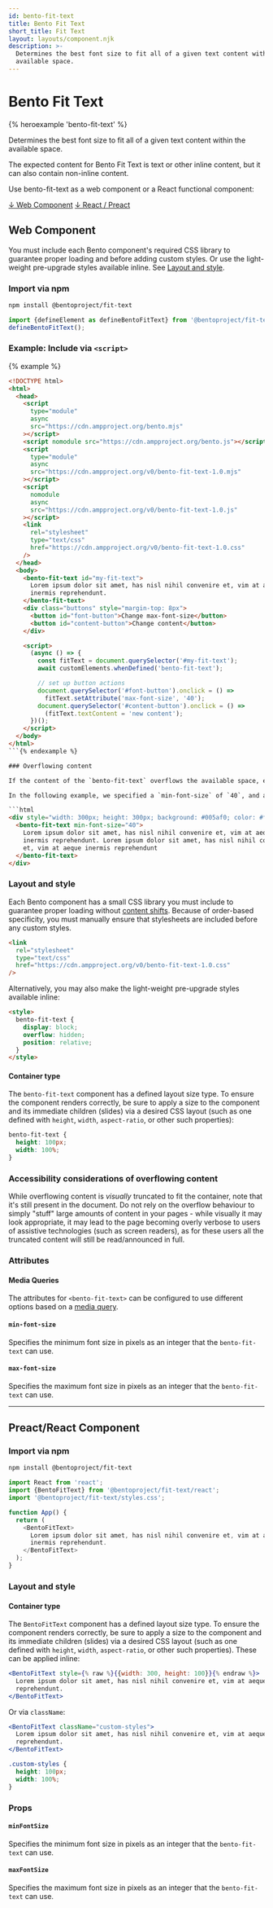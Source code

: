 ```yaml
---
id: bento-fit-text
title: Bento Fit Text
short_title: Fit Text
layout: layouts/component.njk
description: >-
  Determines the best font size to fit all of a given text content within the
  available space.
---
```

# Bento Fit Text

{% heroexample 'bento-fit-text' %}

Determines the best font size to fit all of a given text content within the available space.

The expected content for Bento Fit Text is text or other inline content, but it can also contain non-inline content.

<div class="bd-usage bd-card bd-card--light-sea-green">
  <p>Use bento-fit-text as a web component or a React functional component:</p>
  <a class="bd-button" href="#web-component">↓ Web Component</a>
  <a class="bd-button" href="#preact%2Freact-component">↓ React / Preact</a>
</div>

## Web Component

You must include each Bento component's required CSS library to guarantee proper loading and before adding custom styles. Or use the light-weight pre-upgrade styles available inline. See [Layout and style](#layout-and-style).

### Import via npm

```bash
npm install @bentoproject/fit-text
```

```javascript
import {defineElement as defineBentoFitText} from '@bentoproject/fit-text';
defineBentoFitText();
```

### Example: Include via `<script>`

{% example %}

```html
<!DOCTYPE html>
<html>
  <head>
    <script
      type="module"
      async
      src="https://cdn.ampproject.org/bento.mjs"
    ></script>
    <script nomodule src="https://cdn.ampproject.org/bento.js"></script>
    <script
      type="module"
      async
      src="https://cdn.ampproject.org/v0/bento-fit-text-1.0.mjs"
    ></script>
    <script
      nomodule
      async
      src="https://cdn.ampproject.org/v0/bento-fit-text-1.0.js"
    ></script>
    <link
      rel="stylesheet"
      type="text/css"
      href="https://cdn.ampproject.org/v0/bento-fit-text-1.0.css"
    />
  </head>
  <body>
    <bento-fit-text id="my-fit-text">
      Lorem ipsum dolor sit amet, has nisl nihil convenire et, vim at aeque
      inermis reprehendunt.
    </bento-fit-text>
    <div class="buttons" style="margin-top: 8px">
      <button id="font-button">Change max-font-size</button>
      <button id="content-button">Change content</button>
    </div>

    <script>
      (async () => {
        const fitText = document.querySelector('#my-fit-text');
        await customElements.whenDefined('bento-fit-text');

        // set up button actions
        document.querySelector('#font-button').onclick = () =>
          fitText.setAttribute('max-font-size', '40');
        document.querySelector('#content-button').onclick = () =>
          (fitText.textContent = 'new content');
      })();
    </script>
  </body>
</html>
```{% endexample %}

### Overflowing content

If the content of the `bento-fit-text` overflows the available space, even with a `min-font-size` specified, the overflowing content is cut off and hidden. WebKit and Blink-based browsers show ellipsis for overflowing content.

In the following example, we specified a `min-font-size` of `40`, and added more content inside the `bento-fit-text` element. This causes the content to exceed the size of its fixed block parent, so the text is truncated to fit the container.

```html
<div style="width: 300px; height: 300px; background: #005af0; color: #fff">
  <bento-fit-text min-font-size="40">
    Lorem ipsum dolor sit amet, has nisl nihil convenire et, vim at aeque
    inermis reprehendunt. Lorem ipsum dolor sit amet, has nisl nihil convenire
    et, vim at aeque inermis reprehendunt
  </bento-fit-text>
</div>
```

### Layout and style

Each Bento component has a small CSS library you must include to guarantee proper loading without [content shifts](https://web.dev/cls/). Because of order-based specificity, you must manually ensure that stylesheets are included before any custom styles.

```html
<link
  rel="stylesheet"
  type="text/css"
  href="https://cdn.ampproject.org/v0/bento-fit-text-1.0.css"
/>
```

Alternatively, you may also make the light-weight pre-upgrade styles available inline:

```html
<style>
  bento-fit-text {
    display: block;
    overflow: hidden;
    position: relative;
  }
</style>
```

#### Container type

The `bento-fit-text` component has a defined layout size type. To ensure the component renders correctly, be sure to apply a size to the component and its immediate children (slides) via a desired CSS layout (such as one defined with `height`, `width`, `aspect-ratio`, or other such properties):

```css
bento-fit-text {
  height: 100px;
  width: 100%;
}
```

### Accessibility considerations of overflowing content

While overflowing content is _visually_ truncated to fit the container, note that it's still present in the document. Do not rely on the overflow behaviour to simply "stuff" large amounts of content in your pages - while visually it may look appropriate, it may lead to the page becoming overly verbose to users of assistive technologies (such as screen readers), as for these users all the truncated content will still be read/announced in full.

### Attributes

#### Media Queries

The attributes for `<bento-fit-text>` can be configured to use different options based on a [media query](./../../../docs/spec/amp-html-responsive-attributes.md).

#### `min-font-size`

Specifies the minimum font size in pixels as an integer that the `bento-fit-text` can use.

#### `max-font-size`

Specifies the maximum font size in pixels as an integer that the `bento-fit-text` can use.

---

## Preact/React Component

### Import via npm

```bash
npm install @bentoproject/fit-text
```

```javascript
import React from 'react';
import {BentoFitText} from '@bentoproject/fit-text/react';
import '@bentoproject/fit-text/styles.css';

function App() {
  return (
    <BentoFitText>
      Lorem ipsum dolor sit amet, has nisl nihil convenire et, vim at aeque
      inermis reprehendunt.
    </BentoFitText>
  );
}
```

### Layout and style

#### Container type

The `BentoFitText` component has a defined layout size type. To ensure the component renders correctly, be sure to apply a size to the component and its immediate children (slides) via a desired CSS layout (such as one defined with `height`, `width`, `aspect-ratio`, or other such properties). These can be applied inline:

```jsx
<BentoFitText style={% raw %}{{width: 300, height: 100}}{% endraw %}>
  Lorem ipsum dolor sit amet, has nisl nihil convenire et, vim at aeque inermis
  reprehendunt.
</BentoFitText>
```

Or via `className`:

```jsx
<BentoFitText className="custom-styles">
  Lorem ipsum dolor sit amet, has nisl nihil convenire et, vim at aeque inermis
  reprehendunt.
</BentoFitText>
```

```css
.custom-styles {
  height: 100px;
  width: 100%;
}
```

### Props

#### `minFontSize`

Specifies the minimum font size in pixels as an integer that the `bento-fit-text` can use.

#### `maxFontSize`

Specifies the maximum font size in pixels as an integer that the `bento-fit-text` can use.

